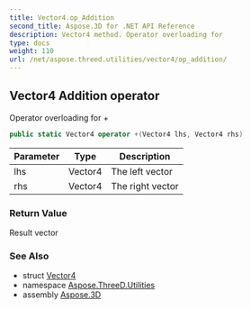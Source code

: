 ```yaml
---
title: Vector4.op_Addition
second_title: Aspose.3D for .NET API Reference
description: Vector4 method. Operator overloading for 
type: docs
weight: 110
url: /net/aspose.threed.utilities/vector4/op_addition/
---
```

## Vector4 Addition operator

Operator overloading for +

```csharp
public static Vector4 operator +(Vector4 lhs, Vector4 rhs)
```

| Parameter | Type | Description |
| --- | --- | --- |
| lhs | Vector4 | The left vector |
| rhs | Vector4 | The right vector |

### Return Value

Result vector

### See Also

* struct [Vector4](../)
* namespace [Aspose.ThreeD.Utilities](../../vector4/)
* assembly [Aspose.3D](../../../)


